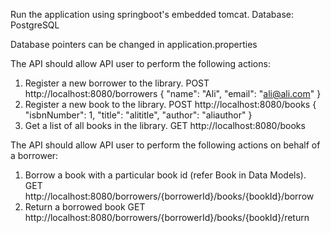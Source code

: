 Run the application using springboot's embedded tomcat.
Database: PostgreSQL

Database pointers can be changed in application.properties

The API should allow API user to perform the following actions:
1. Register a new borrower to the library.
  POST http://localhost:8080/borrowers
  {
  "name": "Ali",
  "email": "ali@ali.com"
}
2. Register a new book to the library.
  POST http://localhost:8080/books
  {
  "isbnNumber": 1,
  "title": "alititle",
  "author": "aliauthor"
}
3. Get a list of all books in the library.
  GET http://localhost:8080/books

The API should allow API user to perform the following actions on behalf of a borrower:
1. Borrow a book with a particular book id (refer Book in Data Models).
  GET http://localhost:8080/borrowers/{borrowerId}/books/{bookId}/borrow
2. Return a borrowed book
  GET http://localhost:8080/borrowers/{borrowerId}/books/{bookId}/return
